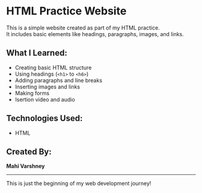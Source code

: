 # HTML Practice Website

This is a simple website created as part of my HTML practice.  
It includes basic elements like headings, paragraphs, images, and links.

## What I Learned:
- Creating basic HTML structure
- Using headings (`<h1>` to `<h6>`)
- Adding paragraphs and line breaks
- Inserting images and links
- Making forms 
- Isertion video and audio
## Technologies Used:
- HTML

## Created By:
**Mahi Varshney**

---

This is just the beginning of my web development journey!
